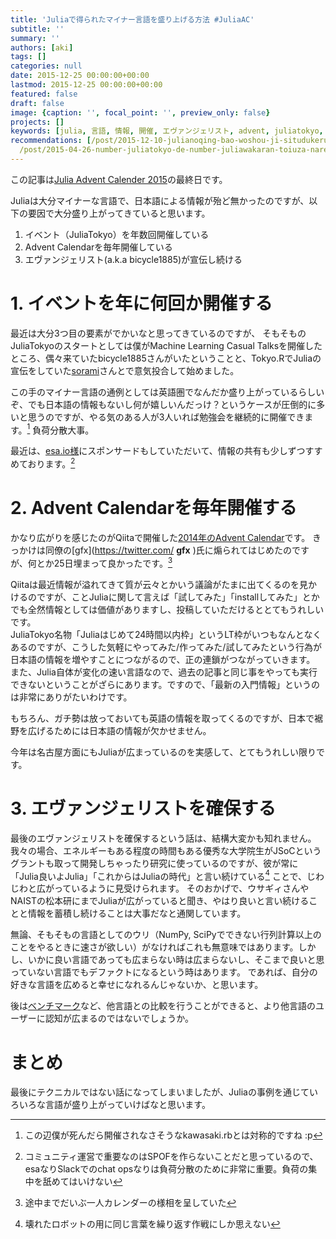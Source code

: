 ```yaml
---
title: 'Juliaで得られたマイナー言語を盛り上げる方法 #JuliaAC'
subtitle: ''
summary: ''
authors: [aki]
tags: []
categories: null
date: 2015-12-25 00:00:00+00:00
lastmod: 2015-12-25 00:00:00+00:00
featured: false
draft: false
image: {caption: '', focal_point: '', preview_only: false}
projects: []
keywords: [julia, 言語, 情報, 開催, エヴァンジェリスト, advent, juliatokyo, 日本語, 負荷, こと]
recommendations: [/post/2015-12-10-julianoqing-bao-woshou-ji-situdukeruniha/, /post/2014-12-13-number-japanr-dehua-ti-datuta-detasaienteisutoyang-cheng-du-ben-rhuo-yong-bian-tong-cheng-juliaru-men-ben-wodu-mimasita-number-juliaac/,
  /post/2015-04-26-number-juliatokyo-de-number-juliawakaran-toiuza-narepozitoriwoli-tetahua-wositara-julia-dot-tokyo-gadekiteta/]
---
```

この記事は[Julia Advent Calender 2015](http://qiita.com/advent-calendar/2015/julialang)の最終日です。

Juliaは大分マイナーな言語で、日本語による情報が殆ど無かったのですが、以下の要因で大分盛り上がってきていると思います。

1. イベント（JuliaTokyo）を年数回開催している
2. Advent Calendarを毎年開催している
3. エヴァンジェリスト(a.k.a bicycle1885)が宣伝し続ける

# 1. イベントを年に何回か開催する

最近は大分3つ目の要素がでかいなと思ってきているのですが、 そもそものJuliaTokyoのスタートとしては僕がMachine Learning Casual Talksを開催したところ、偶々来ていたbicycle1885さんがいたということと、Tokyo.RでJuliaの宣伝をしていた[sorami](https://twitter.com/sorami)さんとで意気投合して始めました。

この手のマイナー言語の通例としては英語圏でなんだか盛り上がっているらしいぞ、でも日本語の情報もないし何が嬉しいんだっけ？というケースが圧倒的に多いと思うのですが、やる気のある人が3人いれば勉強会を継続的に開催できます。[^1] 負荷分散大事。

最近は、[esa.io様](http://esa.io/)にスポンサードもしていただいて、情報の共有も少しずつすすめております。[^2] 

# 2. Advent Calendarを毎年開催する

かなり広がりを感じたのがQiitaで開催した[2014年のAdvent Calendar](http://qiita.com/advent-calendar/2014/julialang)です。 きっかけは同僚の[gfx](https://twitter.com/ __gfx__ )氏に煽られてはじめたのですが、何とか25日埋まって良かったです。[^3] 

Qiitaは最近情報が溢れてきて質が云々とかいう議論がたまに出てくるのを見かけるのですが、ことJuliaに関して言えば「試してみた」「installしてみた」とかでも全然情報としては価値がありますし、投稿していただけるととてもうれしいです。  
JuliaTokyo名物「Juliaはじめて24時間以内枠」というLT枠がいつもなんとなくあるのですが、こうした気軽にやってみた/作ってみた/試してみたという行為が日本語の情報を増やすことにつながるので、正の連鎖がつながっていきます。  
また、Julia自体が変化の速い言語なので、過去の記事と同じ事をやっても実行できないということがざらにあります。ですので、「最新の入門情報」というのは非常にありがたいわけです。

もちろん、ガチ勢は放っておいても英語の情報を取ってくるのですが、日本で裾野を広げるためには日本語の情報が欠かせません。

今年は名古屋方面にもJuliaが広まっているのを実感して、とてもうれしい限りです。

# 3. エヴァンジェリストを確保する

最後のエヴァンジェリストを確保するという話は、結構大変かも知れません。我々の場合、エネルギーもある程度の時間もある優秀な大学院生がJSoCというグラントも取って開発しちゃったり研究に使っているのですが、彼が常に「Julia良いよJulia」「これからはJuliaの時代」と言い続けている[^4] ことで、じわじわと広がっているように見受けられます。 そのおかげで、ウサギィさんやNAISTの松本研にまでJuliaが広がっていると聞き、やはり良いと言い続けることと情報を蓄積し続けることは大事だなと通関しています。

無論、そもそもの言語としてのウリ（NumPy, SciPyでできない行列計算以上のことをやるときに速さが欲しい）がなければこれも無意味ではあります。しかし、いかに良い言語であっても広まらない時は広まらないし、そこまで良いと思っていない言語でもデファクトになるという時はあります。 であれば、自分の好きな言語を広めると幸せになれるんじゃないか、と思います。

後は[ベンチマーク](https://chezo.uno/post/2015-10-21-tinysegmenterwojuliayi-zhi-sitaramitnoxian-sheng-nizhi-dao-sitemoraetahua)など、他言語との比較を行うことができると、より他言語のユーザーに認知が広まるのではないでしょうか。

# まとめ

最後にテクニカルではない話になってしまいましたが、Juliaの事例を通じていろいろな言語が盛り上がっていけばなと思います。

[^1]: この辺僕が死んだら開催されなさそうなkawasaki.rbとは対称的ですね :p

[^2]: コミュニティ運営で重要なのはSPOFを作らないことだと思っているので、esaなりSlackでのchat opsなりは負荷分散のために非常に重要。負荷の集中を舐めてはいけない

[^3]: 途中までだいぶ一人カレンダーの様相を呈していた

[^4]: 壊れたロボットの用に同じ言葉を繰り返す作戦にしか思えない
